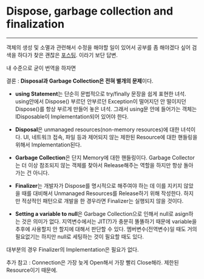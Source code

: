 # Dispose, garbage collection and finalization
___

객체의 생성 및 소멸과 관련해서 수정을 해야할 일이 있어서 공부를 좀 해야겠다 싶어 검색을 하다가 찾은 괜찮은 [포스팅][Dispose]. 이라기 보단 답변.

내 수준으로 굳이 번역을 하자면

결론 : **Disposal과 Garbage Collection은 전혀 별개의 문제**이다.

+ **using Statement**는 단순히 문법적으로 try/finally 문장을 쉽게 표현한 녀석.
	using안에서 Dispose() 부르던 안부르던 Exception이 떨어지던 안 떨이지던 Dispose()를 항상 부르게 만들어 놓은 녀석.
	그래서 using문 안에 들어가는 객체는 IDisposable이 Implementation되어 있어야 한다.
 
+ **Disposal**은 unmanaged resources(non-memory resources)에 대한 녀석이다.
	UI, 네트워크 접속, 파일 등과 제어되지 않는 제한된 Resource에 대한 핸들링을 위해서 Implementation된다.
 
+ **Garbage Collection**은 단지 Memory에 대한 핸들링이다.
	Garbage Collector는 더 이상 참조되지 않는 객체를 찾아서 Release해주는 역할을 하지만 항상 돌아가는 건 아니다.
 
+ **Finalizer**는 개발자가 Dispose를 명시적으로 해주여야 하는 데 이를 지키지 않았을 때를 대비해서 Unmanaged Resources를 Release하기 위해 작성한다.
	하지만 적상적인 패턴으로 개발을 한 경우라면 Finalizer는 실행되지 않을 것이다.
 
+ **Setting a variable to null**은	Garbage Collection으로 인해서 null로 asign하는 것은 의미가 없다.
	지역변수에서는 JIT(?)가 충분히 똘똘하기 때문에 variable을 추후에 사용할지 안 할지에 대해서 판단할 수 있다.
	멤버변수(전역변수)일 때도 거의 필요없기는 하지만 null로 세팅하는 것이 필요할 때도 있다.
 
대부분의 경우 Finalizer의 Implementation은 필요가 없다.

추가 참고 : Connection은 가장 늦게 Open해서 가장 빨리 Close해라. 제한된 Resource이기 때문에.

[Dispose]: http://stackoverflow.com/questions/574019/calling-null-on-a-class-vs-dispose